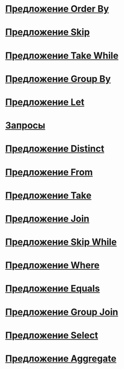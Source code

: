 # [Предложение Order By](order-by-clause.md)
# [Предложение Skip](skip-clause.md)
# [Предложение Take While](take-while-clause.md)
# [Предложение Group By](group-by-clause.md)
# [Предложение Let](let-clause.md)
# [Запросы](queries.md)
# [Предложение Distinct](distinct-clause.md)
# [Предложение From](from-clause.md)
# [Предложение Take](take-clause.md)
# [Предложение Join](join-clause.md)
# [Предложение Skip While](skip-while-clause.md)
# [Предложение Where](where-clause.md)
# [Предложение Equals](equals-clause.md)
# [Предложение Group Join](group-join-clause.md)
# [Предложение Select](select-clause.md)
# [Предложение Aggregate](aggregate-clause.md)
